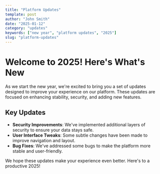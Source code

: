 ```yaml
---
title: "Platform Updates"
template: post
author: "John Smith"
date: "2025-01-12"
category: "updates"
keywords: ["new year", "platform updates", "2025"]
slug: "platform-updates"
---
```


# Welcome to 2025! Here's What's New

As we start the new year, we're excited to bring you a set of updates designed to improve your experience on our platform. These updates are focused on enhancing stability, security, and adding new features.

## Key Updates

- **Security Improvements**: We've implemented additional layers of security to ensure your data stays safe.
- **User Interface Tweaks**: Some subtle changes have been made to improve navigation and layout.
- **Bug Fixes**: We've addressed some bugs to make the platform more stable and user-friendly.

We hope these updates make your experience even better. Here's to a productive 2025!


